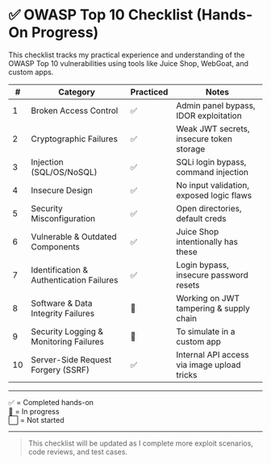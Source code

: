 # ✅ OWASP Top 10 Checklist (Hands-On Progress)

This checklist tracks my practical experience and understanding of the OWASP Top 10 vulnerabilities using tools like Juice Shop, WebGoat, and custom apps.

| # | Category | Practiced | Notes |
|--|----------|-----------|-------|
| 1 | Broken Access Control | ✅ | Admin panel bypass, IDOR exploitation |
| 2 | Cryptographic Failures | ✅ | Weak JWT secrets, insecure token storage |
| 3 | Injection (SQL/OS/NoSQL) | ✅ | SQLi login bypass, command injection |
| 4 | Insecure Design | ✅ | No input validation, exposed logic flaws |
| 5 | Security Misconfiguration | ✅ | Open directories, default creds |
| 6 | Vulnerable & Outdated Components | ✅ | Juice Shop intentionally has these |
| 7 | Identification & Authentication Failures | ✅ | Login bypass, insecure password resets |
| 8 | Software & Data Integrity Failures | 🔄 | Working on JWT tampering & supply chain |
| 9 | Security Logging & Monitoring Failures | 🔄 | To simulate in a custom app |
| 10 | Server-Side Request Forgery (SSRF) | ✅ | Internal API access via image upload tricks |

---

✅ = Completed hands-on  
🔄 = In progress  
⬜ = Not started

---

> This checklist will be updated as I complete more exploit scenarios, code reviews, and test cases.
